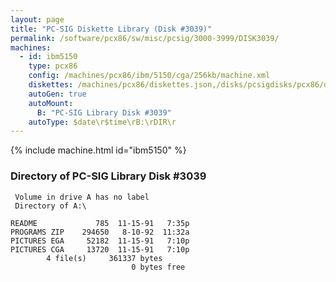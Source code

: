 ```yaml
---
layout: page
title: "PC-SIG Diskette Library (Disk #3039)"
permalink: /software/pcx86/sw/misc/pcsig/3000-3999/DISK3039/
machines:
  - id: ibm5150
    type: pcx86
    config: /machines/pcx86/ibm/5150/cga/256kb/machine.xml
    diskettes: /machines/pcx86/diskettes.json,/disks/pcsigdisks/pcx86/diskettes.json
    autoGen: true
    autoMount:
      B: "PC-SIG Library Disk #3039"
    autoType: $date\r$time\rB:\rDIR\r
---
```


{% include machine.html id="ibm5150" %}

### Directory of PC-SIG Library Disk #3039

     Volume in drive A has no label
     Directory of A:\

    README             785  11-15-91   7:35p
    PROGRAMS ZIP    294650   8-10-92  11:32a
    PICTURES EGA     52182  11-15-91   7:10p
    PICTURES CGA     13720  11-15-91   7:10p
            4 file(s)     361337 bytes
                               0 bytes free
